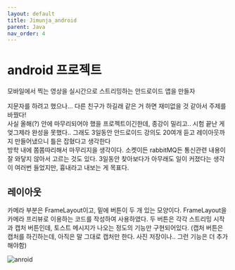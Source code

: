 ```yaml
---
layout: default
title: Jimunja_android
parent: Java
nav_order: 4
---
```


# android 프로젝트

모바일에서 찍는 영상을 실시간으로 스트리밍하는 안드로이드 앱을 만들자

지문자를 하려고 했으나... 다른 친구가 하길래 같은 거 하면 재미없을 것 같아서 주제를 바꿨다!<br>
사실 올해(?) 안에 마무리되어야 했을 프로젝트이긴한데, 종강이 밀리고.. 시험 끝난 게 엊그제라 완성을 못했다.. 그래도 3일동안 안드로이드 강의도 20여개 듣고 레이아웃까지 만들어냈으니 틀은 잡혔다고 생각한다<br>
방학 내에 쫌쫌따리해서 마무리지을 생각이다. 소켓이든 rabbitMQ든 통신관련 내용이 잘 와닿지 않아서 고르는 것도 있다. 3일동안 찾아보다가 아무래도 일이 커졌다는 생각이 여러번 들었지만, 흉내라고 내보는 게 목표다.

## 레이아웃

카메라 부분은 FrameLayout이고, 밑에 버튼이 두 개 있는 모양이다. FrameLayout을 카메라 프리뷰로 이용하는 코드를 작성하여 사용하였다. 두 버튼은 각각 스트리밍 시작과 캡처 버튼인데, 토스트 메시지가 나오는 정도의 기능만 구현되어있다. (캡처 버튼은 캡처를 하긴하는데, 아직은 말 그대로 캡처만 한다. 사진 저장이나.. 그런 기능은 더 추가해야함)


![anroid](https://user-images.githubusercontent.com/57765638/147544876-ab0e4b57-d033-48ee-a241-e969e0998084.png)
